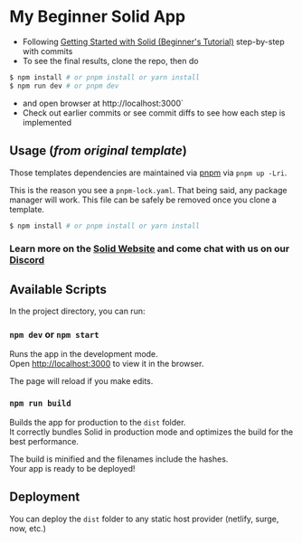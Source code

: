 # My Beginner Solid App

- Following [Getting Started with Solid (Beginner's Tutorial)](https://docs.solidjs.com/guides/tutorials/getting-started-with-solid/welcome) step-by-step with commits
- To see the final results, clone the repo, then do

```bash
$ npm install # or pnpm install or yarn install
$ npm run dev # or pnpm dev
```

- and open browser at http://localhost:3000`
- Check out earlier commits or see commit diffs to see how each step is implemented

## Usage (_from original template_)

Those templates dependencies are maintained via [pnpm](https://pnpm.io) via `pnpm up -Lri`.

This is the reason you see a `pnpm-lock.yaml`. That being said, any package manager will work. This file can be safely be removed once you clone a template.

```bash
$ npm install # or pnpm install or yarn install
```

### Learn more on the [Solid Website](https://solidjs.com) and come chat with us on our [Discord](https://discord.com/invite/solidjs)

## Available Scripts

In the project directory, you can run:

### `npm dev` or `npm start`

Runs the app in the development mode.<br>
Open [http://localhost:3000](http://localhost:3000) to view it in the browser.

The page will reload if you make edits.<br>

### `npm run build`

Builds the app for production to the `dist` folder.<br>
It correctly bundles Solid in production mode and optimizes the build for the best performance.

The build is minified and the filenames include the hashes.<br>
Your app is ready to be deployed!

## Deployment

You can deploy the `dist` folder to any static host provider (netlify, surge, now, etc.)
